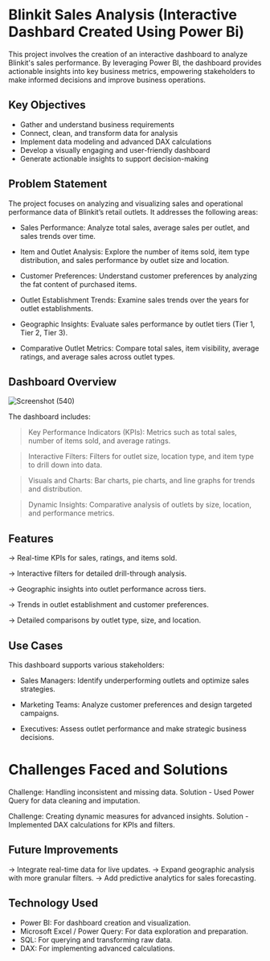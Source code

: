 # Blinkit Sales Analysis (Interactive Dashbard Created Using Power Bi)

This project involves the creation of an interactive dashboard to analyze Blinkit's sales performance. By leveraging Power BI, the dashboard provides actionable insights into key business metrics, empowering stakeholders to make informed decisions and improve business operations.

## Key Objectives

- Gather and understand business requirements
- Connect, clean, and transform data for analysis
- Implement data modeling and advanced DAX calculations
- Develop a visually engaging and user-friendly dashboard
- Generate actionable insights to support decision-making

## Problem Statement

The project focuses on analyzing and visualizing sales and operational performance data of Blinkit’s retail outlets. 
It addresses the following areas:

- Sales Performance: Analyze total sales, average sales per outlet, and sales trends over time.

- Item and Outlet Analysis: Explore the number of items sold, item type distribution, and sales performance by outlet size and location.

- Customer Preferences: Understand customer preferences by analyzing the fat content of purchased items.
  
- Outlet Establishment Trends: Examine sales trends over the years for outlet establishments.
  
- Geographic Insights: Evaluate sales performance by outlet tiers (Tier 1, Tier 2, Tier 3).
  
- Comparative Outlet Metrics: Compare total sales, item visibility, average ratings, and average sales across outlet types.

## Dashboard Overview

![Screenshot (540)](https://github.com/user-attachments/assets/ae742a52-8070-464e-ae7a-1c9a602d537a)

The dashboard includes:

> Key Performance Indicators (KPIs): Metrics such as total sales, number of items sold, and average ratings.

> Interactive Filters: Filters for outlet size, location type, and item type to drill down into data.

> Visuals and Charts: Bar charts, pie charts, and line graphs for trends and distribution.

> Dynamic Insights: Comparative analysis of outlets by size, location, and performance metrics.

## Features

-> Real-time KPIs for sales, ratings, and items sold.

-> Interactive filters for detailed drill-through analysis.

-> Geographic insights into outlet performance across tiers.

-> Trends in outlet establishment and customer preferences.

-> Detailed comparisons by outlet type, size, and location.

## Use Cases

This dashboard supports various stakeholders:

- Sales Managers: Identify underperforming outlets and optimize sales strategies.

- Marketing Teams: Analyze customer preferences and design targeted campaigns.

- Executives: Assess outlet performance and make strategic business decisions.

# Challenges Faced and Solutions

Challenge: Handling inconsistent and missing data.
Solution - Used Power Query for data cleaning and imputation.
         
Challenge: Creating dynamic measures for advanced insights.
Solution - Implemented DAX calculations for KPIs and filters.

## Future Improvements 

-> Integrate real-time data for live updates.
-> Expand geographic analysis with more granular filters.
-> Add predictive analytics for sales forecasting.


## Technology Used

- Power BI: For dashboard creation and visualization.
- Microsoft Excel / Power Query: For data exploration and preparation.
- SQL: For querying and transforming raw data.
- DAX: For implementing advanced calculations.
  

  



